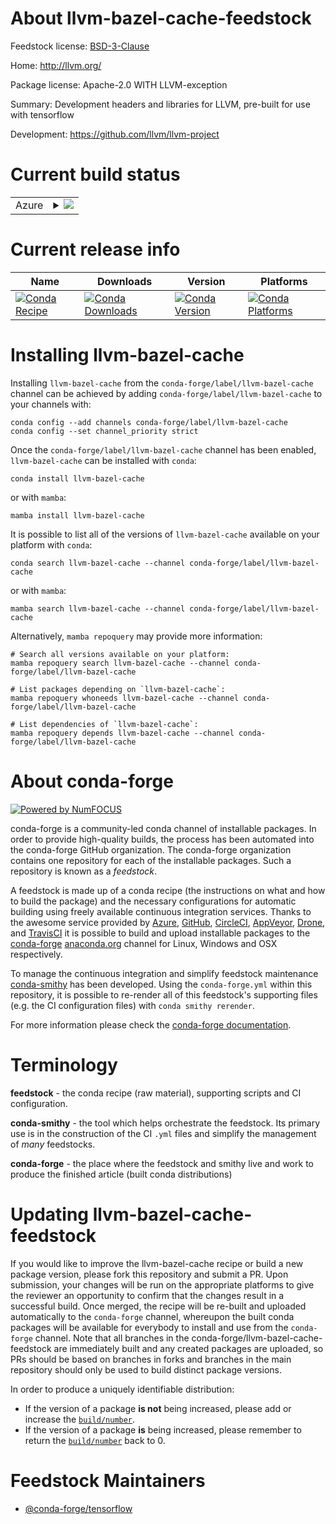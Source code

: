 About llvm-bazel-cache-feedstock
================================

Feedstock license: [BSD-3-Clause](https://github.com/conda-forge/llvm-bazel-cache-feedstock/blob/main/LICENSE.txt)

Home: http://llvm.org/

Package license: Apache-2.0 WITH LLVM-exception

Summary: Development headers and libraries for LLVM, pre-built for use with tensorflow

Development: https://github.com/llvm/llvm-project

Current build status
====================


<table>
    
  <tr>
    <td>Azure</td>
    <td>
      <details>
        <summary>
          <a href="https://dev.azure.com/conda-forge/feedstock-builds/_build/latest?definitionId=21249&branchName=main">
            <img src="https://dev.azure.com/conda-forge/feedstock-builds/_apis/build/status/llvm-bazel-cache-feedstock?branchName=main">
          </a>
        </summary>
        <table>
          <thead><tr><th>Variant</th><th>Status</th></tr></thead>
          <tbody><tr>
              <td>linux_64</td>
              <td>
                <a href="https://dev.azure.com/conda-forge/feedstock-builds/_build/latest?definitionId=21249&branchName=main">
                  <img src="https://dev.azure.com/conda-forge/feedstock-builds/_apis/build/status/llvm-bazel-cache-feedstock?branchName=main&jobName=linux&configuration=linux%20linux_64_" alt="variant">
                </a>
              </td>
            </tr><tr>
              <td>osx_64</td>
              <td>
                <a href="https://dev.azure.com/conda-forge/feedstock-builds/_build/latest?definitionId=21249&branchName=main">
                  <img src="https://dev.azure.com/conda-forge/feedstock-builds/_apis/build/status/llvm-bazel-cache-feedstock?branchName=main&jobName=osx&configuration=osx%20osx_64_" alt="variant">
                </a>
              </td>
            </tr>
          </tbody>
        </table>
      </details>
    </td>
  </tr>
</table>

Current release info
====================

| Name | Downloads | Version | Platforms |
| --- | --- | --- | --- |
| [![Conda Recipe](https://img.shields.io/badge/recipe-llvm--bazel--cache-green.svg)](https://anaconda.org/conda-forge/llvm-bazel-cache) | [![Conda Downloads](https://img.shields.io/conda/dn/conda-forge/llvm-bazel-cache.svg)](https://anaconda.org/conda-forge/llvm-bazel-cache) | [![Conda Version](https://img.shields.io/conda/vn/conda-forge/llvm-bazel-cache.svg)](https://anaconda.org/conda-forge/llvm-bazel-cache) | [![Conda Platforms](https://img.shields.io/conda/pn/conda-forge/llvm-bazel-cache.svg)](https://anaconda.org/conda-forge/llvm-bazel-cache) |

Installing llvm-bazel-cache
===========================

Installing `llvm-bazel-cache` from the `conda-forge/label/llvm-bazel-cache` channel can be achieved by adding `conda-forge/label/llvm-bazel-cache` to your channels with:

```
conda config --add channels conda-forge/label/llvm-bazel-cache
conda config --set channel_priority strict
```

Once the `conda-forge/label/llvm-bazel-cache` channel has been enabled, `llvm-bazel-cache` can be installed with `conda`:

```
conda install llvm-bazel-cache
```

or with `mamba`:

```
mamba install llvm-bazel-cache
```

It is possible to list all of the versions of `llvm-bazel-cache` available on your platform with `conda`:

```
conda search llvm-bazel-cache --channel conda-forge/label/llvm-bazel-cache
```

or with `mamba`:

```
mamba search llvm-bazel-cache --channel conda-forge/label/llvm-bazel-cache
```

Alternatively, `mamba repoquery` may provide more information:

```
# Search all versions available on your platform:
mamba repoquery search llvm-bazel-cache --channel conda-forge/label/llvm-bazel-cache

# List packages depending on `llvm-bazel-cache`:
mamba repoquery whoneeds llvm-bazel-cache --channel conda-forge/label/llvm-bazel-cache

# List dependencies of `llvm-bazel-cache`:
mamba repoquery depends llvm-bazel-cache --channel conda-forge/label/llvm-bazel-cache
```


About conda-forge
=================

[![Powered by
NumFOCUS](https://img.shields.io/badge/powered%20by-NumFOCUS-orange.svg?style=flat&colorA=E1523D&colorB=007D8A)](https://numfocus.org)

conda-forge is a community-led conda channel of installable packages.
In order to provide high-quality builds, the process has been automated into the
conda-forge GitHub organization. The conda-forge organization contains one repository
for each of the installable packages. Such a repository is known as a *feedstock*.

A feedstock is made up of a conda recipe (the instructions on what and how to build
the package) and the necessary configurations for automatic building using freely
available continuous integration services. Thanks to the awesome service provided by
[Azure](https://azure.microsoft.com/en-us/services/devops/), [GitHub](https://github.com/),
[CircleCI](https://circleci.com/), [AppVeyor](https://www.appveyor.com/),
[Drone](https://cloud.drone.io/welcome), and [TravisCI](https://travis-ci.com/)
it is possible to build and upload installable packages to the
[conda-forge](https://anaconda.org/conda-forge) [anaconda.org](https://anaconda.org/)
channel for Linux, Windows and OSX respectively.

To manage the continuous integration and simplify feedstock maintenance
[conda-smithy](https://github.com/conda-forge/conda-smithy) has been developed.
Using the ``conda-forge.yml`` within this repository, it is possible to re-render all of
this feedstock's supporting files (e.g. the CI configuration files) with ``conda smithy rerender``.

For more information please check the [conda-forge documentation](https://conda-forge.org/docs/).

Terminology
===========

**feedstock** - the conda recipe (raw material), supporting scripts and CI configuration.

**conda-smithy** - the tool which helps orchestrate the feedstock.
                   Its primary use is in the construction of the CI ``.yml`` files
                   and simplify the management of *many* feedstocks.

**conda-forge** - the place where the feedstock and smithy live and work to
                  produce the finished article (built conda distributions)


Updating llvm-bazel-cache-feedstock
===================================

If you would like to improve the llvm-bazel-cache recipe or build a new
package version, please fork this repository and submit a PR. Upon submission,
your changes will be run on the appropriate platforms to give the reviewer an
opportunity to confirm that the changes result in a successful build. Once
merged, the recipe will be re-built and uploaded automatically to the
`conda-forge` channel, whereupon the built conda packages will be available for
everybody to install and use from the `conda-forge` channel.
Note that all branches in the conda-forge/llvm-bazel-cache-feedstock are
immediately built and any created packages are uploaded, so PRs should be based
on branches in forks and branches in the main repository should only be used to
build distinct package versions.

In order to produce a uniquely identifiable distribution:
 * If the version of a package **is not** being increased, please add or increase
   the [``build/number``](https://docs.conda.io/projects/conda-build/en/latest/resources/define-metadata.html#build-number-and-string).
 * If the version of a package **is** being increased, please remember to return
   the [``build/number``](https://docs.conda.io/projects/conda-build/en/latest/resources/define-metadata.html#build-number-and-string)
   back to 0.

Feedstock Maintainers
=====================

* [@conda-forge/tensorflow](https://github.com/conda-forge/tensorflow/)

